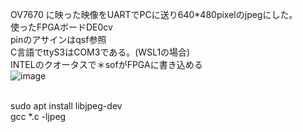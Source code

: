 OV7670 に映った映像をUARTでPCに送り640*480pixelのjpegにした。<br>
使ったFPGAボードDE0cv<br>
pinのアサインはqsf参照<br>
C言語でttyS3はCOM3である。(WSL1の場合)<br>
INTELのクオータスで＊sofがFPGAに書き込める<br>
![image](https://github.com/user-attachments/assets/7675e224-16c4-435f-83b7-8f232ae32beb)

<br>
sudo apt install  libjpeg-dev<br>
gcc *.c -ljpeg
